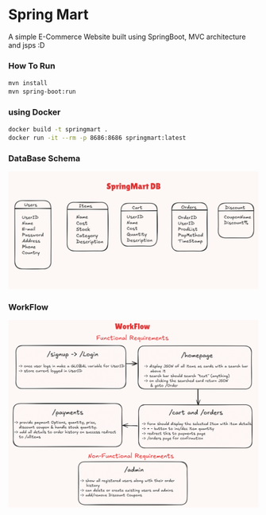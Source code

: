 # Spring Mart

A simple E-Commerce Website built using SpringBoot, MVC architecture and jsps :D

### How To Run

```bash
mvn install
mvn spring-boot:run
```
### using Docker
```bash
docker build -t springmart .
docker run -it --rm -p 8686:8686 springmart:latest
```

### DataBase Schema
![img.png](src/main/resources/templates/img.png)

### WorkFlow
![img_1.png](src/main/resources/templates/img_1.png)